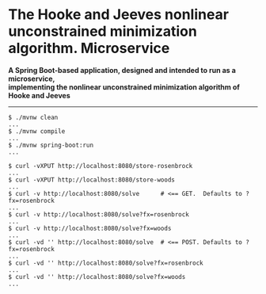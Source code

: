 # The Hooke and Jeeves nonlinear unconstrained minimization algorithm. Microservice

**A Spring Boot-based application, designed and intended to run as a microservice,
<br />implementing the nonlinear unconstrained minimization algorithm of Hooke and Jeeves**

---

```
$ ./mvnw clean
...
$ ./mvnw compile
...
$ ./mvnw spring-boot:run
...
```

```
$ curl -vXPUT http://localhost:8080/store-rosenbrock
...
$ curl -vXPUT http://localhost:8080/store-woods
...
$ curl -v http://localhost:8080/solve      # <== GET.  Defaults to ?fx=rosenbrock
...
$ curl -v http://localhost:8080/solve?fx=rosenbrock
...
$ curl -v http://localhost:8080/solve?fx=woods
...
$ curl -vd '' http://localhost:8080/solve  # <== POST. Defaults to ?fx=rosenbrock
...
$ curl -vd '' http://localhost:8080/solve?fx=rosenbrock
...
$ curl -vd '' http://localhost:8080/solve?fx=woods
...
```
